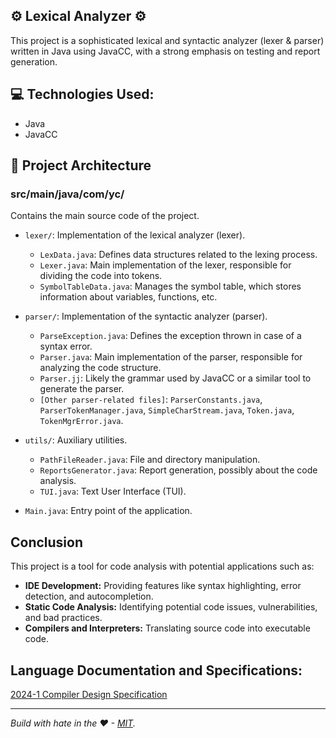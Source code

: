 ## ⚙️ Lexical Analyzer ⚙️

This project is a sophisticated lexical and syntactic analyzer (lexer & parser) written in Java using JavaCC, with a strong emphasis on testing and report generation.

## 💻 Technologies Used:

- Java
- JavaCC

## 📂 Project Architecture

### src/main/java/com/yc/

Contains the main source code of the project.

- `lexer/`: Implementation of the lexical analyzer (lexer).
    - `LexData.java`: Defines data structures related to the lexing process.
    - `Lexer.java`: Main implementation of the lexer, responsible for dividing the code into tokens.
    - `SymbolTableData.java`: Manages the symbol table, which stores information about variables, functions, etc.

- `parser/`: Implementation of the syntactic analyzer (parser).
    - `ParseException.java`: Defines the exception thrown in case of a syntax error.
    - `Parser.java`: Main implementation of the parser, responsible for analyzing the code structure.
    - `Parser.jj`: Likely the grammar used by JavaCC or a similar tool to generate the parser.
    - `[Other parser-related files]`: `ParserConstants.java`, `ParserTokenManager.java`, `SimpleCharStream.java`, `Token.java`, `TokenMgrError.java`.

- `utils/`: Auxiliary utilities.
    - `PathFileReader.java`: File and directory manipulation.
    - `ReportsGenerator.java`: Report generation, possibly about the code analysis.
    - `TUI.java`: Text User Interface (TUI).
- `Main.java`: Entry point of the application.

## Conclusion

This project is a tool for code analysis with potential applications such as:

* **IDE Development:** Providing features like syntax highlighting, error detection, and autocompletion.
* **Static Code Analysis:** Identifying potential code issues, vulnerabilities, and bad practices.
* **Compilers and Interpreters:** Translating source code into executable code.

## Language Documentation and Specifications:
[2024-1 Compiler Design Specification](https://github.com/OseiasYC/Lexer/Project2024-1%20v1.0)

---
_Build with hate in the ❤ - [MIT](https://github.com/OseiasYC/Lexer/blob/main/LICENSE)._

